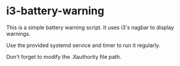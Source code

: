 i3-battery-warning
==================

This is a simple battery warning script. It uses i3's nagbar to display warnings.

Use the provided systemd service and timer to run it regularly.

Don't forget to modify the .Xauthority file path.

